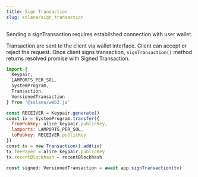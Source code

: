 ```yaml
---
title: Sign Transaction
slug: solana/sign_transaction
---
```


Sending a signTransaction requires established connection with user wallet.

Transaction are sent to the client via wallet interface. Client can accept or reject the request. Once client signs transaction, `signTransaction()` method returns resolved promise with Signed Transaction.

```js
import {
  Keypair,
  LAMPORTS_PER_SOL,
  SystemProgram,
  Transaction,
  VersionedTransaction
} from '@solana/web3.js'

const RECEIVER = Keypair.generate()
const ix = SystemProgram.transfer({
  fromPubkey: alice_keypair.publicKey,
  lamports: LAMPORTS_PER_SOL,
  toPubkey: RECEIVER.publicKey
})
const tx = new Transaction().add(ix)
tx.feePayer = alice_keypair.publicKey
tx.recentBlockhash = recentBlockhash

const signed: VersionedTransaction = await app.signTransaction(tx)
```
